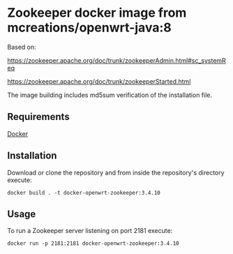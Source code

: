 # Zookeeper docker image from mcreations/openwrt-java:8

Based on:

https://zookeeper.apache.org/doc/trunk/zookeeperAdmin.html#sc_systemReq

https://zookeeper.apache.org/doc/trunk/zookeeperStarted.html

The image building includes md5sum verification of the installation file. 

## Requirements 

[Docker](https://www.docker.com/)

## Installation 


Download or clone the repository and from inside the repository's directory execute: 

```
docker build . -t docker-openwrt-zookeeper:3.4.10
```

## Usage

To run a Zookeeper server listening on port 2181 execute:

```
docker run -p 2181:2181 docker-openwrt-zookeeper:3.4.10
```


